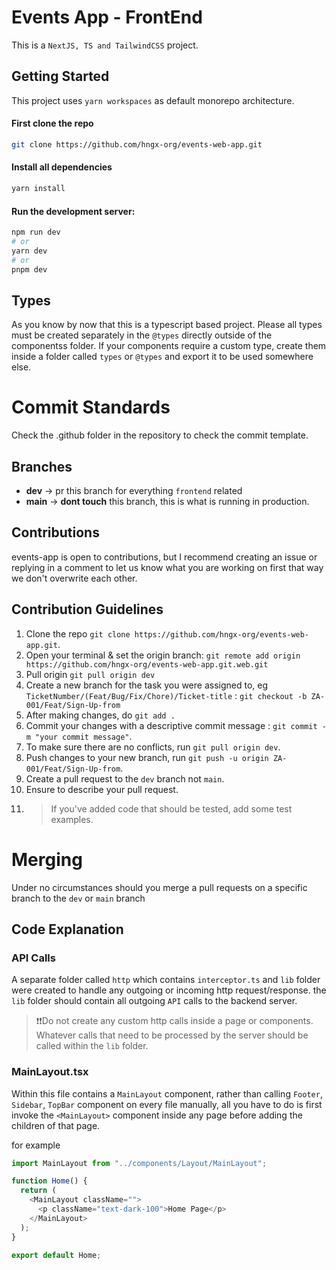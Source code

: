 # Events App - FrontEnd

This is a `NextJS, TS and TailwindCSS` project.

## Getting Started

This project uses `yarn workspaces` as default monorepo architecture.

#### First clone the repo

```bash
git clone https://github.com/hngx-org/events-web-app.git
```

#### Install all dependencies

```bash
yarn install
```

#### Run the development server:

```bash
npm run dev
# or
yarn dev
# or
pnpm dev
```

## Types

As you know by now that this is a typescript based project. Please all types must be created separately in the `@types` directly outside of the componentss folder. If your components require a custom type, create them inside a folder called `types` or `@types` and export it to be used somewhere else.

# Commit Standards

Check the .github folder in the repository to check the commit template.

## Branches

- **dev** -> pr this branch for everything `frontend` related
- **main** -> **dont touch** this branch, this is what is running in production.

## Contributions

events-app is open to contributions, but I recommend creating an issue or replying in a comment to let us know what you are working on first that way we don't overwrite each other.

## Contribution Guidelines

1. Clone the repo `git clone https://github.com/hngx-org/events-web-app.git`.
2. Open your terminal & set the origin branch: `git remote add origin https://github.com/hngx-org/events-web-app.git.web.git`
3. Pull origin `git pull origin dev`
4. Create a new branch for the task you were assigned to, eg `TicketNumber/(Feat/Bug/Fix/Chore)/Ticket-title` : `git checkout -b ZA-001/Feat/Sign-Up-from`
5. After making changes, do `git add .`
6. Commit your changes with a descriptive commit message : `git commit -m "your commit message"`.
7. To make sure there are no conflicts, run `git pull origin dev`.
8. Push changes to your new branch, run `git push -u origin ZA-001/Feat/Sign-Up-from`.
9. Create a pull request to the `dev` branch not `main`.
10. Ensure to describe your pull request.
11. > If you've added code that should be tested, add some test examples.

# Merging

Under no circumstances should you merge a pull requests on a specific branch to the `dev` or `main` branch

## Code Explanation

### API Calls

A separate folder called `http` which contains `interceptor.ts` and `lib` folder were created to handle any outgoing or incoming http request/response. the `lib` folder should contain all outgoing `API` calls to the backend server.

> ❗❗Do not create any custom http calls inside a page or components. Whatever calls that need to be processed by the server should be called within the `lib` folder.

### MainLayout.tsx

Within this file contains a `MainLayout` component, rather than calling `Footer`, `Sidebar`, `TopBar` component on every file manually, all you have to do is first invoke the `<MainLayout>` component inside any page before adding the children of that page.

for example

```js
import MainLayout from "../components/Layout/MainLayout";

function Home() {
  return (
    <MainLayout className="">
      <p className="text-dark-100">Home Page</p>
    </MainLayout>
  );
}

export default Home;
```
